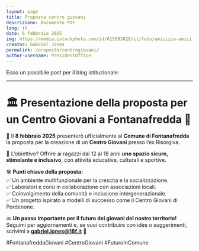 ```yaml
---
layout: page
title: Proposta centro giovani
descrizione: Documento PDF
lang: it
date: 6 febbraio 2025
img: https://media.istockphoto.com/id/615993828/it/foto/amicizia-amici-seduti-insieme-sulla-spiaggia.jpg?s=612x612&w=0&k=20&c=3d2imb6IsJ4smxpENuFQtLiomQQwW9aDzk1krrMWzU4=
creator: Gabriel Jones
permalink: /proposte/centrogiovani/
author-username: PresidentOffice
---
```

Ecco un possibile post per il blog istituzionale:  

---

# 🏛️ **Presentazione della proposta per un Centro Giovani a Fontanafredda** 🎉  

📢 Il **8 febbraio 2025** presenterò ufficialmente al **Comune di Fontanafredda** la proposta per la creazione di un **Centro Giovani** presso l’ex Risorgiva.  

🎯 L’obiettivo? Offrire ai ragazzi dai 12 ai 18 anni **uno spazio sicuro, stimolante e inclusivo**, con attività educative, culturali e sportive.  

🛠️ **Punti chiave della proposta:**  
✅ Un ambiente multifunzionale per la crescita e la socializzazione.  
✅ Laboratori e corsi in collaborazione con associazioni locali.  
✅ Coinvolgimento della comunità e inclusione intergenerazionale.  
✅ Un progetto ispirato a modelli di successo come il Centro Giovani di Pordenone.  

🔜 **Un passo importante per il futuro dei giovani del nostro territorio!** Seguimi per aggiornamenti e, se vuoi contribuire con idee o suggerimenti, scrivimi a **gabriel.jones@18f.it** 📩  

#FontanafreddaGiovani #CentroGiovani #FuturoInComune  
